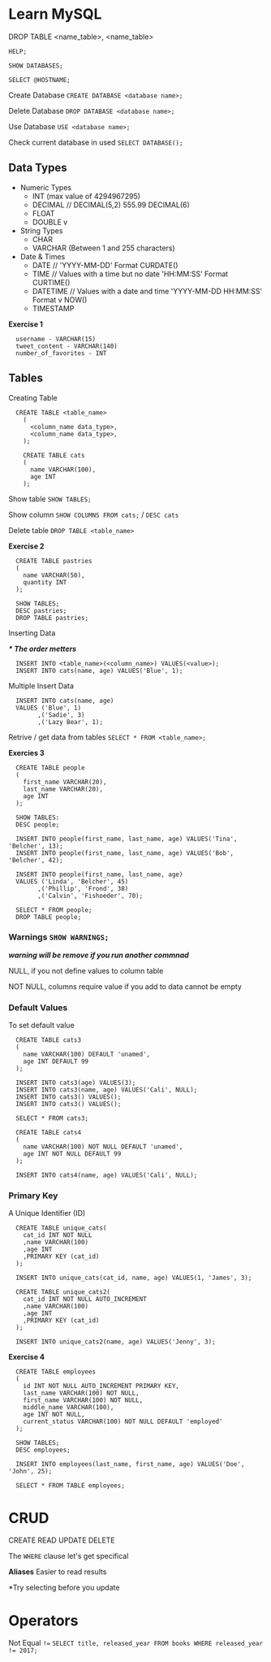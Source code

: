 # Learn MySQL

DROP TABLE <name_table>, <name_table>

```HELP;```

```SHOW DATABASES;```

```SELECT @HOSTNAME;```

Create Database ```CREATE DATABASE <database name>;```

Delete Database ```DROP DATABASE <database name>;```

Use Database ```USE <database name>;```

Check current database in used ```SELECT DATABASE();```

## Data Types
* Numeric Types
  * INT (max value of 4294967295)
  * DECIMAL // DECIMAL(5,2) 555.99 DECIMAL(6)
  * FLOAT
  * DOUBLE v
* String Types
  * CHAR
  * VARCHAR (Between 1 and 255 characters)
* Date & Times
  * DATE // 'YYYY-MM-DD' Format CURDATE()
  * TIME // Values with a time but no date 'HH:MM:SS' Format CURTIME()
  * DATETIME // Values with a date and time 'YYYY-MM-DD HH:MM:SS' Format v NOW()
  * TIMESTAMP

**Exercise 1**
```
  username - VARCHAR(15)
  tweet_content - VARCHAR(140)
  number_of_favorites - INT
```

## Tables
Creating Table
```
  CREATE TABLE <table_name>
    (
      <column_name data_type>,
      <column_name data_type>,
    );

    CREATE TABLE cats
    (
      name VARCHAR(100),
      age INT
    );
```

Show table ```SHOW TABLES;```

Show column ```SHOW COLUMNS FROM cats;``` / ```DESC cats```

Delete table ```DROP TABLE <table_name>```

**Exercise 2**
```
  CREATE TABLE pastries
  (
    name VARCHAR(50), 
    quantity INT
  );

  SHOW TABLES;
  DESC pastries;
  DROP TABLE pastries;
```

Inserting Data

***\* The order metters***
```
  INSERT INTO <table_name>(<column_name>) VALUES(<value>);
  INSERT INTO cats(name, age) VALUES('Blue', 1);
```

Multiple Insert Data
```
  INSERT INTO cats(name, age)
  VALUES ('Blue', 1)
        ,('Sadie', 3)
        ,('Lazy Bear', 1);
```

Retrive / get data from tables ```SELECT * FROM <table_name>;```

**Exercies 3**
```
  CREATE TABLE people
  (
    first_name VARCHAR(20),
    last_name VARCHAR(20),
    age INT
  );

  SHOW TABLES:
  DESC people;

  INSERT INTO people(first_name, last_name, age) VALUES('Tina', 'Belcher', 13);
  INSERT INTO people(first_name, last_name, age) VALUES('Bob', 'Belcher', 42);

  INSERT INTO people(first_name, last_name, age)
  VALUES ('Linda', 'Belcher', 45)
        ,('Phillip', 'Frond', 38)
        ,('Calvin', 'Fishoeder', 70);

  SELECT * FROM people;
  DROP TABLE people;
```

### Warnings ```SHOW WARNINGS;```
***warning will be remove if you run another commnad***

NULL, if you not define values to column table

NOT NULL, columns require value if you add to data cannot be empty

### Default Values
To set default value
```
  CREATE TABLE cats3
  (
    name VARCHAR(100) DEFAULT 'unamed',
    age INT DEFAULT 99
  );

  INSERT INTO cats3(age) VALUES(3);
  INSERT INTO cats3(name, age) VALUES('Cali', NULL);
  INSERT INTO cats3() VALUES();
  INSERT INTO cats3() VALUES();

  SELECT * FROM cats3;

  CREATE TABLE cats4
  (
    name VARCHAR(100) NOT NULL DEFAULT 'unamed',
    age INT NOT NULL DEFAULT 99
  );

  INSERT INTO cats4(name, age) VALUES('Cali', NULL);
```

### Primary Key
A Unique Identifier (ID)

```
  CREATE TABLE unique_cats(
    cat_id INT NOT NULL
    ,name VARCHAR(100)
    ,age INT
    ,PRIMARY KEY (cat_id)
  );

  INSERT INTO unique_cats(cat_id, name, age) VALUES(1, 'James', 3);

  CREATE TABLE unique_cats2(
    cat_id INT NOT NULL AUTO_INCREMENT
    ,name VARCHAR(100)
    ,age INT
    ,PRIMARY KEY (cat_id)
  );

  INSERT INTO unique_cats2(name, age) VALUES('Jenny', 3);
```

**Exercise 4**
```
  CREATE TABLE employees
  (
    id INT NOT NULL AUTO_INCREMENT PRIMARY KEY,
    last_name VARCHAR(100) NOT NULL,
    first_name VARCHAR(100) NOT NULL,
    middle_name VARCHAR(100),
    age INT NOT NULL,
    current_status VARCHAR(100) NOT NULL DEFAULT 'employed'
  );

  SHOW TABLES;
  DESC employees;

  INSERT INTO employees(last_name, first_name, age) VALUES('Doe', 'John', 25);

  SELECT * FROM TABLE employees;
```

# CRUD
CREATE READ UPDATE DELETE

The ```WHERE``` clause let's get specifical

**Aliases** Easier to read results

*Try selecting before you update

# Operators
Not Equal `!=`
`SELECT title, released_year FROM books WHERE released_year != 2017;`